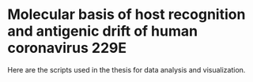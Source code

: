 # Molecular basis of host recognition and antigenic drift of human coronavirus 229E

Here are the scripts used in the thesis for data analysis and visualization.
